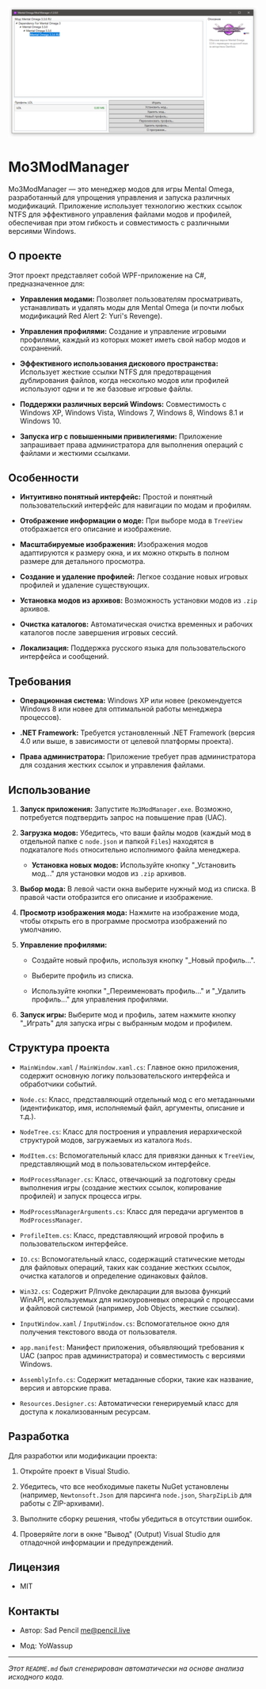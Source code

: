 <p align="center">
	<a href="https://github.com/YoVVassup/mo3-mod-manager">
		<img src="https://github.com/YoVVassup/mo3-mod-manager/blob/main/logo.png" alt="Mo3ModManager Logo">
	</a>
</p>

# Mo3ModManager

Mo3ModManager — это менеджер модов для игры Mental Omega, разработанный для упрощения управления и запуска различных модификаций. Приложение использует технологию жестких ссылок NTFS для эффективного управления файлами модов и профилей, обеспечивая при этом гибкость и совместимость с различными версиями Windows.

## О проекте

Этот проект представляет собой WPF-приложение на C#, предназначенное для:

* **Управления модами:** Позволяет пользователям просматривать, устанавливать и удалять моды для Mental Omega (и почти любых модификаций Red Alert 2: Yuri's Revenge).

* **Управления профилями:** Создание и управление игровыми профилями, каждый из которых может иметь свой набор модов и сохранений.

* **Эффективного использования дискового пространства:** Использует жесткие ссылки NTFS для предотвращения дублирования файлов, когда несколько модов или профилей используют одни и те же базовые игровые файлы.

* **Поддержки различных версий Windows:** Совместимость с Windows XP, Windows Vista, Windows 7, Windows 8, Windows 8.1 и Windows 10.

* **Запуска игр с повышенными привилегиями:** Приложение запрашивает права администратора для выполнения операций с файлами и жесткими ссылками.

## Особенности

* **Интуитивно понятный интерфейс:** Простой и понятный пользовательский интерфейс для навигации по модам и профилям.

* **Отображение информации о моде:** При выборе мода в `TreeView` отображается его описание и изображение.

* **Масштабируемые изображения:** Изображения модов адаптируются к размеру окна, и их можно открыть в полном размере для детального просмотра.

* **Создание и удаление профилей:** Легкое создание новых игровых профилей и удаление существующих.

* **Установка модов из архивов:** Возможность установки модов из `.zip` архивов.

* **Очистка каталогов:** Автоматическая очистка временных и рабочих каталогов после завершения игровых сессий.

* **Локализация:** Поддержка русского языка для пользовательского интерфейса и сообщений.

## Требования

* **Операционная система:** Windows XP или новее (рекомендуется Windows 8 или новее для оптимальной работы менеджера процессов).

* **.NET Framework:** Требуется установленный .NET Framework (версия 4.0 или выше, в зависимости от целевой платформы проекта).

* **Права администратора:** Приложение требует прав администратора для создания жестких ссылок и управления файлами.

## Использование

1. **Запуск приложения:** Запустите `Mo3ModManager.exe`. Возможно, потребуется подтвердить запрос на повышение прав (UAC).

2. **Загрузка модов:** Убедитесь, что ваши файлы модов (каждый мод в отдельной папке с `node.json` и папкой `Files`) находятся в подкаталоге `Mods` относительно исполнимого файла менеджера.

   * **Установка новых модов:** Используйте кнопку "\_Установить мод..." для установки модов из `.zip` архивов.

3. **Выбор мода:** В левой части окна выберите нужный мод из списка. В правой части отобразится его описание и изображение.

4. **Просмотр изображения мода:** Нажмите на изображение мода, чтобы открыть его в программе просмотра изображений по умолчанию.

5. **Управление профилями:**

   * Создайте новый профиль, используя кнопку "\_Новый профиль...".

   * Выберите профиль из списка.

   * Используйте кнопки "\_Переименовать профиль..." и "\_Удалить профиль..." для управления профилями.

6. **Запуск игры:** Выберите мод и профиль, затем нажмите кнопку "\_Играть" для запуска игры с выбранным модом и профилем.

## Структура проекта

* `MainWindow.xaml` / `MainWindow.xaml.cs`: Главное окно приложения, содержит основную логику пользовательского интерфейса и обработчики событий.

* `Node.cs`: Класс, представляющий отдельный мод с его метаданными (идентификатор, имя, исполняемый файл, аргументы, описание и т.д.).

* `NodeTree.cs`: Класс для построения и управления иерархической структурой модов, загружаемых из каталога `Mods`.

* `ModItem.cs`: Вспомогательный класс для привязки данных к `TreeView`, представляющий мод в пользовательском интерфейсе.

* `ModProcessManager.cs`: Класс, отвечающий за подготовку среды выполнения игры (создание жестких ссылок, копирование профилей) и запуск процесса игры.

* `ModProcessManagerArguments.cs`: Класс для передачи аргументов в `ModProcessManager`.

* `ProfileItem.cs`: Класс, представляющий игровой профиль в пользовательском интерфейсе.

* `IO.cs`: Вспомогательный класс, содержащий статические методы для файловых операций, таких как создание жестких ссылок, очистка каталогов и определение одинаковых файлов.

* `Win32.cs`: Содержит P/Invoke декларации для вызова функций WinAPI, используемых для низкоуровневых операций с процессами и файловой системой (например, Job Objects, жесткие ссылки).

* `InputWindow.xaml` / `InputWindow.cs`: Вспомогательное окно для получения текстового ввода от пользователя.

* `app.manifest`: Манифест приложения, объявляющий требования к UAC (запрос прав администратора) и совместимость с версиями Windows.

* `AssemblyInfo.cs`: Содержит метаданные сборки, такие как название, версия и авторские права.

* `Resources.Designer.cs`: Автоматически генерируемый класс для доступа к локализованным ресурсам.

## Разработка

Для разработки или модификации проекта:

1. Откройте проект в Visual Studio.

2. Убедитесь, что все необходимые пакеты NuGet установлены (например, `Newtonsoft.Json` для парсинга `node.json`, `SharpZipLib` для работы с ZIP-архивами).

3. Выполните сборку решения, чтобы убедиться в отсутствии ошибок.

4. Проверяйте логи в окне "Вывод" (Output) Visual Studio для отладочной информации и предупреждений.

## Лицензия

* MIT

## Контакты

* Автор: Sad Pencil [me@pencil.live](mailto:me@pencil.live)

* Мод: YoWassup

---
*Этот `README.md` был сгенерирован автоматически на основе анализа исходного кода.*
